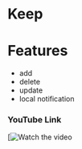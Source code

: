 # Keep

# Features
* add
* delete
* update
* local notification 

### YouTube Link

[![Watch the video](https://youtu.be/Dd3VoTYjDIo)

